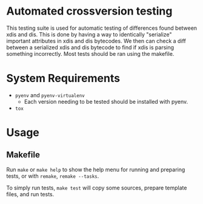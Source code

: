 # Automated crossversion testing
This testing suite is used for automatic testing of differences found between xdis and dis.
This is done by having a way to identically "serialize" important attributes in xdis and dis bytecodes.
We then can check a diff between a serialized xdis and dis bytecode to find if xdis is parsing something incorrectly.
Most tests should be ran using the makefile.

# System Requirements
- `pyenv` and `pyenv-virtualenv`
    - Each version needing to be tested should be installed with pyenv.
- `tox`

# Usage
## Makefile
Run `make` or `make help` to show the help menu for running and preparing tests, or with `remake`, `remake --tasks`.

To simply run tests, `make test` will copy some sources, prepare template files, and run tests.
